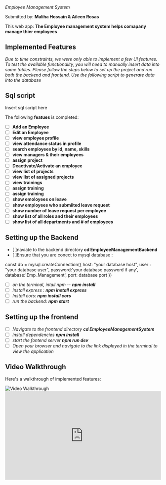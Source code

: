  *Employee Management System*

Submitted by: **Maliha Hossain & Aileen Rosas**

This web app: **The Employee management system helps comapany manage thier employees**



## Implemented Features
*Due to time constraints, we were only able to implement a few UI features. To test the available functionality, you will need to manually insert data into some tables. Please follow the steps below to set up the project and run both the backend and frontend. Use the following script to generate data into the database*

## Sql script
Insert sql script here 


The following **featues** is completed:
- [ ] **Add an Employee**
- [ ] **Edit an Employee**
- [ ] **view employee profile**
- [ ] **view attendance status in profile**
- [ ] **search employees by id, name, skills**
- [ ] **view managers & their employees**
- [ ] **assign project**
- [ ] **Deactivate/Activate an employee**
- [ ] **view list of projects**
- [ ] **view list of assigned projects**
- [ ] **view trainings**
- [ ] **assign training** 
- [ ] **assign training** 
- [ ] **show emoloyees on leave**
- [ ] **show employees who submiited leave request** 
- [ ] **show number of leave request per employee**
- [ ] **show list of all roles and their employees**
- [ ] **show list of all departments and # of employees**

## Setting up the Backend
- [ ]naviate to the backend directory
    **cd  EmployeeManagementBackend**
- [ ]Ensure that you are conect to mysql database : 

const db = mysql.createConnection({
    host: "your database host",
    user : "your database user",
    password:'your database password if any',
    database:'Emp_Management',
    port: database port
})

- [ ] *on the terminal, intall npm -- **npm install***
- [ ] *Install express : **npm install express***
- [ ] *Install cors:  **npm install cors***
- [ ] *run the backend:  **npm start***

## Setting up the frontend
- [ ] *Navigate to the frontend directory  **cd EmployeeManagementSystem***
- [ ] *install dependencies **npm install***
- [ ] *start the fontend server **npm run dev***
- [ ] *Open your browser and navigate to the link displayed in the terminal to view the application*
## Video Walkthrough

Here's a walkthrough of implemented features:

<img src='http://i.imgur.com/link/to/your/gif/file.gif' title='Video Walkthrough' width='' alt='Video Walkthrough' />
<div style="position: relative; padding-bottom: 56.969026548672566%; height: 0;"><iframe src="https://www.loom.com/embed/c4af225b232c4b978b911ff44bf50b5e?sid=986e90d6-8793-4eac-9233-111277ebc777" frameborder="0" webkitallowfullscreen mozallowfullscreen allowfullscreen style="position: absolute; top: 0; left: 0; width: 100%; height: 100%;"></iframe></div>

